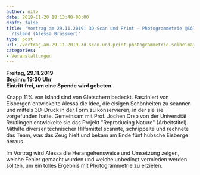 ```yaml
---
author: nilo
date: 2019-11-20 18:13:48+00:00
draft: false
title: 'Vortrag am 29.11.2019: 3D-Scan und Print – Photogrammetrie @Sólheimajökull
  /Island (Alessa Brossmer)'
type: post
url: /vortrag-am-29-11-2019-3d-scan-und-print-photogrammetrie-solheimajoekull-island-alessa-brossmer/
categories:
- Veranstaltungen
---
```





**Freitag, 29.11.2019  
Beginn: 19:30 Uhr  
Eintritt frei, um eine Spende wird gebeten.**







Knapp 11% von Island sind von Gletschern bedeckt. Fasziniert von Eisbergen entwickelte Alessa die Idee, die eisigen Schönheiten zu scannen und mittels 3D-Druck in der Form zu konservieren, in der sie sie vorgefunden hatte. Gemeinsam mit Prof. Jochen Orso von der Universität Reutlingen entwickelte sie das Projekt "Reproducing Nature" (Arbeitstitel). Mithilfe diverser technischer Hilfsmittel scannte, schnippelte und rechnete das Team, was das Zeug hielt und bekam am Ende fünf hübsche Eisberge heraus.





<!-- more -->





Im Vortrag wird Alessa die Herangehensweise und Umsetzung zeigen, welche Fehler gemacht wurden und welche unbedingt vermieden werden sollten, um ein tolles Ergebnis mit Photogrammetrie zu erzielen.



